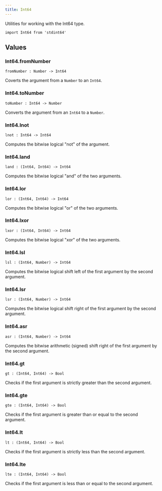 ```yaml
---
title: Int64
---
```


Utilities for working with the Int64 type.

```grain
import Int64 from 'stdint64'
```

## Values

### Int64.**fromNumber**

```grain
fromNumber : Number -> Int64
```

Coverts the argument from a `Number` to an `Int64`.

### Int64.**toNumber**

```grain
toNumber : Int64 -> Number
```

Converts the argument from an `Int64` to a `Number`.

### Int64.**lnot**

```grain
lnot : Int64 -> Int64
```

Computes the bitwise logical "not" of the argument.

### Int64.**land**

```grain
land : (Int64, Int64) -> Int64
```

Computes the bitwise logical "and" of the two arguments.

### Int64.**lor**

```grain
lor : (Int64, Int64) -> Int64
```

Computes the bitwise logical "or" of the two arguments.

### Int64.**lxor**

```grain
lxor : (Int64, Int64) -> Int64
```

Computes the bitwise logical "xor" of the two arguments.

### Int64.**lsl**

```grain
lsl : (Int64, Number) -> Int64
```

Computes the bitwise logical shift left of the first argument by the second argument.

### Int64.**lsr**

```grain
lsr : (Int64, Number) -> Int64
```

Computes the bitwise logical shift right of the first argument by the second argument.

### Int64.**asr**

```grain
asr : (Int64, Number) -> Int64
```

Computes the bitwise arithmetic (signed) shift right of the first argument by the second argument.

### Int64.**gt**

```grain
gt : (Int64, Int64) -> Bool
```

Checks if the first argument is strictly greater than the second argument.

### Int64.**gte**

```grain
gte : (Int64, Int64) -> Bool
```

Checks if the first argument is greater than or equal to the second argument.

### Int64.**lt**

```grain
lt : (Int64, Int64) -> Bool
```

Checks if the first argument is strictly less than the second argument.

### Int64.**lte**

```grain
lte : (Int64, Int64) -> Bool
```

Checks if the first argument is less than or equal to the second argument.
